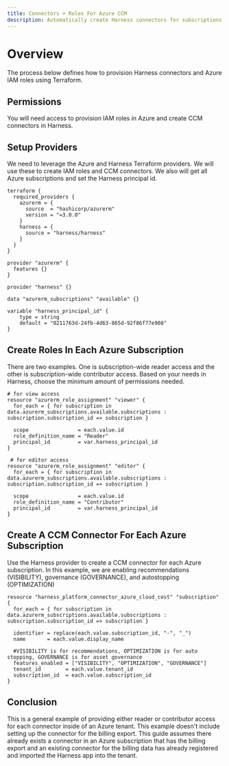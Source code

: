 ```yaml
---
title: Connectors + Roles For Azure CCM
description: Automatically create Harness connectors for subscriptions and IAM roles in each Azure subscription
---
```


# Overview

The process below defines how to provision Harness connectors and Azure IAM roles using Terraform.

## Permissions

You will need access to provision IAM roles in Azure and create CCM connectors in Harness.

## Setup Providers

We need to leverage the Azure and Harness Terraform providers. We will use these to create IAM roles and CCM connectors. We also will get all Azure subscriptions and set the Harness principal id.

```
terraform {
  required_providers {
    azurerm = {
      source  = "hashicorp/azurerm"
      version = "=3.0.0"
    }
    harness = {
      source = "harness/harness"
    }
  }
}

provider "azurerm" {
  features {}
}

provider "harness" {}

data "azurerm_subscriptions" "available" {}

variable "harness_principal_id" {
    type = string
    default = "0211763d-24fb-4d63-865d-92f86f77e908"
}
```

## Create Roles In Each Azure Subscription

There are two examples. One is subscription-wide reader access and the other is subscription-wide contributor access. Based on your needs in Harness, choose the minimum amount of permissions needed.

```
# for view access
resource "azurerm_role_assignment" "viewer" {
  for_each = { for subscription in data.azurerm_subscriptions.available.subscriptions : subscription.subscription_id => subscription }
  
  scope                = each.value.id
  role_definition_name = "Reader"
  principal_id         = var.harness_principal_id
}
  
 # for editor access
resource "azurerm_role_assignment" "editor" {
  for_each = { for subscription in data.azurerm_subscriptions.available.subscriptions : subscription.subscription_id => subscription }
  
  scope                = each.value.id
  role_definition_name = "Contributor"
  principal_id         = var.harness_principal_id
}
```

## Create A CCM Connector For Each Azure Subscription

Use the Harness provider to create a CCM connector for each Azure subscription. In this example, we are enabling recommendations (VISIBILITY), governance (GOVERNANCE), and autostopping (OPTIMIZATION)

```
resource "harness_platform_connector_azure_cloud_cost" "subscription" {
  for_each = { for subscription in data.azurerm_subscriptions.available.subscriptions : subscription.subscription_id => subscription }

  identifier = replace(each.value.subscription_id, "-", "_")
  name       = each.value.display_name
  
  #VISIBILITY is for recommendations, OPTIMIZATION is for auto stopping, GOVERNANCE is for asset governance
  features_enabled = ["VISIBILITY", "OPTIMIZATION", "GOVERNANCE"]
  tenant_id        = each.value.tenant_id
  subscription_id  = each.value.subscription_id
}
```

## Conclusion

This is a general example of providing either reader or contributor access for each connector inside of an Azure tenant. This example doesn't include setting up the connector for the billing export. This guide assumes there already exists a connector in an Azure subscription that has the billing export and an existing connector for the billing data has already registered and imported the Harness app into the tenant.

